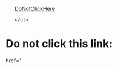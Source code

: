 <nav>
  <ul>
    <a href='https://netherking128.github.io/DoNotClickOnThisLink/'>DoNotClickHere</a>
    
    </ul>
</nav>

# Do not click this link: 
href='
